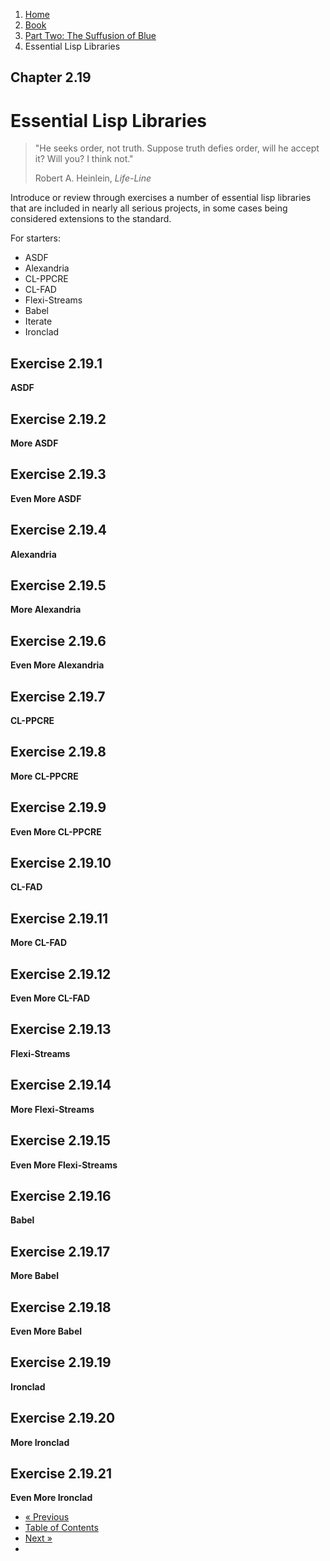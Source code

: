 <ol class="breadcrumb">
  <li><a href="/">Home</a></li>
  <li><a href="/book/">Book</a></li>
  <li><a href="/book/2-0-0-overview/">Part Two: The Suffusion of Blue</a></li>
  <li class="active">Essential Lisp Libraries</li>
</ol>

## Chapter 2.19

# Essential Lisp Libraries

> "He seeks order, not truth. Suppose truth defies order, will he accept it? Will you? I think not."
> <footer>Robert A. Heinlein, <em>Life-Line</em></footer>

Introduce or review through exercises a number of essential lisp libraries that are included in nearly all serious projects, in some cases being considered extensions to the standard.

For starters:

* ASDF
* Alexandria
* CL-PPCRE
* CL-FAD
* Flexi-Streams
* Babel
* Iterate
* Ironclad

## Exercise 2.19.1

**ASDF**

## Exercise 2.19.2

**More ASDF**

## Exercise 2.19.3

**Even More ASDF**

## Exercise 2.19.4

**Alexandria**

## Exercise 2.19.5

**More Alexandria**

## Exercise 2.19.6

**Even More Alexandria**

## Exercise 2.19.7

**CL-PPCRE**

## Exercise 2.19.8

**More CL-PPCRE**

## Exercise 2.19.9

**Even More CL-PPCRE**

## Exercise 2.19.10

**CL-FAD**

## Exercise 2.19.11

**More CL-FAD**

## Exercise 2.19.12

**Even More CL-FAD**

## Exercise 2.19.13

**Flexi-Streams**

## Exercise 2.19.14

**More Flexi-Streams**

## Exercise 2.19.15

**Even More Flexi-Streams**

## Exercise 2.19.16

**Babel**

## Exercise 2.19.17

**More Babel**

## Exercise 2.19.18

**Even More Babel**

## Exercise 2.19.19

**Ironclad**

## Exercise 2.19.20

**More Ironclad**

## Exercise 2.19.21

**Even More Ironclad**

<ul class="pager">
  <li class="previous"><a href="/book/2-18-0-ffi/">&laquo; Previous</a></li>
  <li><a href="/book/">Table of Contents</a></li>
  <li class="next"><a href="/book/2-20-0-packaging-libs/">Next &raquo;</a><li>
</ul>
